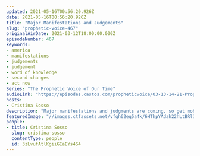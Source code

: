 ```yaml
---
updated: 2021-05-16T00:56:20.926Z
date: 2021-05-16T00:56:20.926Z
title: "Major Manifestations and Judgements"
slug: "prophetic-voice-467"
originalAirDate: 2021-03-12T18:00:00.000Z
episodeNumber: 467
keywords:
- america
- manifestations
- judgements
- judgement
- word of knowledge
- second changes
- act now
Series: "The Prophetic Voice of Our Time"
audioLink: "https://episodes.castos.com/propheticvoice/03-13-14-21-Prophetic-Voice-of-our-Time-[mixdown]-01.mp3"
hosts:
- Cristina Sosso
description: "Major manifestations and judgments are coming, so get mobilized now and continue to be faithful. Don't waste any more time. God is a god of second chances, so believe the impossible and commit yourself fully to Him."
featuredImage: "//images.ctfassets.net/vfgh62eq5a4k/6HThpYAdah22hLtBRl34jN/405ad68947f3e28324a4f91fa5b669f1/photo-nic-co-uk-nic-xOigCUcFdA8-unsplash__1_.jpg"
people:
- title: Cristina Sosso
  slug: cristina-sosso
  contentType: people
  id: 3zLvufAtlKgiiGIaEYs4S4
---
```

